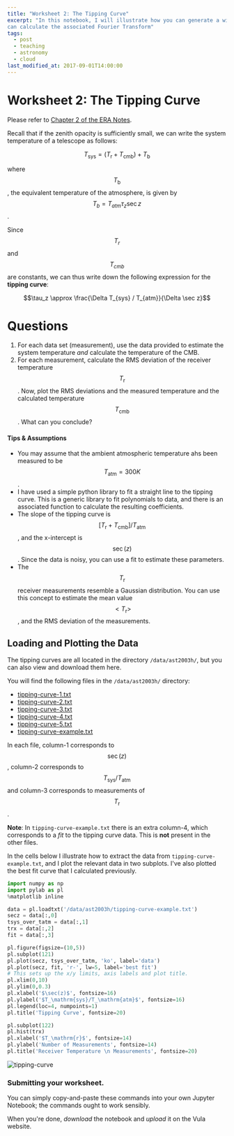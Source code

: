 ```yaml
---
title: "Worksheet 2: The Tipping Curve"
excerpt: "In this notebook, I will illustrate how you can generate a window function, and how you
can calculate the associated Fourier Transform"
tags: 
  - post
  - teaching 
  - astronomy
  - cloud
last_modified_at: 2017-09-01T14:00:00
---
```


# Worksheet 2: The Tipping Curve

Please refer to [Chapter 2 of the ERA Notes][era-ch2]. 

Recall that if the zenith opacity is sufficiently small, we can write the system temperature of a telescope as follows:

$$ T_\mathrm{sys} = (T_\mathrm{r} + T_\mathrm{cmb})+T_\mathrm{b} $$

where $$T_\mathrm{b}$$, the equivalent temperature of the atmosphere, is given by $$T_b=T_{atm} \tau_z \sec z$$.

Since $$T_r$$ and $$T_{cmb}$$ are constants, we can thus write down the following expression for the **tipping curve**:

$$\tau_z \approx \frac{\Delta T_{sys} / T_{atm}}{\Delta \sec z}$$

# Questions

1. For each data set (measurement), use the data provided to estimate the system temperature _and_ calculate the temperature of the CMB.
2. For each measurement, calculate the RMS deviation of the receiver temperature $$T_\mathrm{r}$$. Now, plot the RMS deviations and the measured temperature and the calculated temperature $$T_\mathrm{cmb}$$. What can you conclude?

#### Tips & Assumptions
* You may assume that the ambient atmospheric temperature ahs been measured to be $$T_\mathrm{atm}=300K$$.
* I have used a simple python library to fit a straight line to the tipping curve. This is a generic library to fit polynomials to data, and there is an associated function to calculate the resulting coefficients. 
* The slope of the tipping curve is $$[T_\mathrm{r}+T_\mathrm{cmb}]/T_\mathrm{atm}$$, and the x-intercept is $$\sec(z)$$. Since the data is noisy, you can use a fit to estimate these parameters.
* The $$T_\mathrm{r}$$ receiver measurements resemble a Gaussian distribution. You can use this concept to estimate the mean value $$<T_\mathrm{r}>$$, and the RMS deviation of the measurements.

## Loading and Plotting the Data

The tipping curves are all located in the directory `/data/ast2003h/`, but you can also view and
download them here.

You will find the following files in the `/data/ast2003h/` directory:

* [tipping-curve-1.txt][tc1]
* [tipping-curve-2.txt][tc2]
* [tipping-curve-3.txt][tc2]
* [tipping-curve-4.txt][tc3]
* [tipping-curve-5.txt][tc4]
* [tipping-curve-example.txt][tcex]

In each file, column-1 corresponds to $$\sec(z)$$, column-2 corresponds to $$T_\mathrm{sys}/T_\mathrm{atm}$$ and column-3 corresponds to measurements of $$T_\mathrm{r}$$.

**Note**: In `tipping-curve-example.txt` there is an extra column-4, which corresponds to a _fit_ to the tipping curve data. This is **not** present in the other files.

In the cells below I illustrate how to extract the data from `tipping-curve-example.txt`, and I plot the relevant data in two subplots. I've also plotted the best fit curve that I calculated previously. 


```python
import numpy as np
import pylab as pl
%matplotlib inline
```


```python
data = pl.loadtxt('/data/ast2003h/tipping-curve-example.txt')
secz = data[:,0]
tsys_over_tatm = data[:,1]
trx = data[:,2]
fit = data[:,3]
```


```python
pl.figure(figsize=(10,5))
pl.subplot(121)
pl.plot(secz, tsys_over_tatm, 'ko', label='data')
pl.plot(secz, fit, 'r-', lw=5, label='best fit')
# This sets up the x/y limits, axis labels and plot title.
pl.xlim(0,10)
pl.ylim(0,0.3)
pl.xlabel('$\sec(z)$', fontsize=16)
pl.ylabel('$T_\mathrm{sys}/T_\mathrm{atm}$', fontsize=16)
pl.legend(loc=4, numpoints=1)
pl.title('Tipping Curve', fontsize=20)

pl.subplot(122)
pl.hist(trx)
pl.xlabel('$T_\mathrm{r}$', fontsize=14)
pl.ylabel('Number of Measurements', fontsize=14)
pl.title('Receiver Temperature \n Measurements', fontsize=20)
```
![tipping-curve]({{site.url}}/assets/images/tipping-curve-worksheet_4_1.png)

### Submitting your worksheet.

You can simply copy-and-paste these commands into your own Jupyter Notebook; the commands ought to
work sensibly. 

When you're done, _download_ the notebook and _upload_ it on the Vula website.

[era-ch2]: http://www.cv.nrao.edu/~sransom/web/Ch2.html
[tc1]: /assets/data/tipping-curve-1.txt
[tc2]: /assets/data/tipping-curve-2.txt
[tc3]: /assets/data/tipping-curve-3.txt
[tc4]: /assets/data/tipping-curve-4.txt
[tc5]: /assets/data/tipping-curve-5.txt
[tcex]: /assets/data/tipping-curve-example.txt
